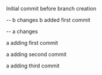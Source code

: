 Initial commit before branch creation

-- b changes 
b added first commit



-- a changes










a adding first commit

a adding second commit

a adding third commit
